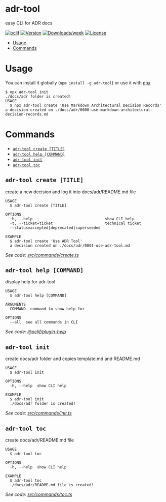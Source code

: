 adr-tool
========

easy CLI for ADR docs

[![oclif](https://img.shields.io/badge/cli-oclif-brightgreen.svg)](https://oclif.io)
[![Version](https://img.shields.io/npm/v/adr-tool.svg)](https://npmjs.org/package/adr-tool)
[![Downloads/week](https://img.shields.io/npm/dw/adr-tool.svg)](https://npmjs.org/package/adr-tool)
[![License](https://img.shields.io/npm/l/adr-tool.svg)](https://github.com/keremciu/adr-tool/blob/main/package.json)

<!-- toc -->
* [Usage](#usage)
* [Commands](#commands)
<!-- tocstop -->
# Usage

You can install it globally (`npm install -g adr-tool`) or use it with [npx](https://docs.npmjs.com/cli/v7/commands/npx)

```sh-session
$ npx adr-tool init
./docs/adr folder is created!
USAGE
  $ npx adr-tool create 'Use Markdown Architectural Decision Records'
a decision created on ./docs/adr/0000-use-markdown-architectural-decision-records.md
```
# Commands
<!-- commands -->
* [`adr-tool create [TITLE]`](#adr-tool-create-title)
* [`adr-tool help [COMMAND]`](#adr-tool-help-command)
* [`adr-tool init`](#adr-tool-init)
* [`adr-tool toc`](#adr-tool-toc)

## `adr-tool create [TITLE]`

create a new decision and log it into docs/adr/README.md file

```
USAGE
  $ adr-tool create [TITLE]

OPTIONS
  -h, --help                                show CLI help
  -t, --ticket=ticket                       technical ticket
  --status=accepted|deprecated|superseeded

EXAMPLE
  $ adr-tool create 'Use ADR Tool'
  a decision created on ./docs/adr/0001-use-adr-tool.md
```

_See code: [src/commands/create.ts](https://github.com/keremciu/adr-tool/blob/v0.0.9/src/commands/create.ts)_

## `adr-tool help [COMMAND]`

display help for adr-tool

```
USAGE
  $ adr-tool help [COMMAND]

ARGUMENTS
  COMMAND  command to show help for

OPTIONS
  --all  see all commands in CLI
```

_See code: [@oclif/plugin-help](https://github.com/oclif/plugin-help/blob/v3.2.2/src/commands/help.ts)_

## `adr-tool init`

create docs/adr folder and copies template.md and README.md

```
USAGE
  $ adr-tool init

OPTIONS
  -h, --help  show CLI help

EXAMPLE
  $ adr-tool init
  ./docs/adr folder is created!
```

_See code: [src/commands/init.ts](https://github.com/keremciu/adr-tool/blob/v0.0.9/src/commands/init.ts)_

## `adr-tool toc`

create docs/adr/README.md file

```
USAGE
  $ adr-tool toc

OPTIONS
  -h, --help  show CLI help

EXAMPLE
  $ adr-tool toc
  ./docs/adr/README.md file is created!
```

_See code: [src/commands/toc.ts](https://github.com/keremciu/adr-tool/blob/v0.0.9/src/commands/toc.ts)_
<!-- commandsstop -->
